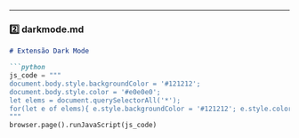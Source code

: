 
---

### **2️⃣ darkmode.md**

```markdown
# Extensão Dark Mode

```python
js_code = """
document.body.style.backgroundColor = '#121212';
document.body.style.color = '#e0e0e0';
let elems = document.querySelectorAll('*');
for(let e of elems){ e.style.backgroundColor = '#121212'; e.style.color = '#e0e0e0'; }
"""
browser.page().runJavaScript(js_code)
